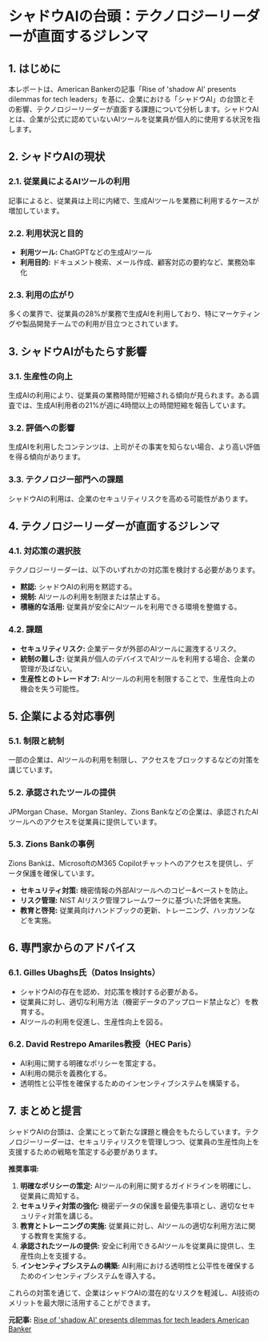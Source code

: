 # シャドウAIの台頭：テクノロジーリーダーが直面するジレンマ

## 1. はじめに

本レポートは、American Bankerの記事「Rise of 'shadow AI' presents dilemmas for tech leaders」を基に、企業における「シャドウAI」の台頭とその影響、テクノロジーリーダーが直面する課題について分析します。シャドウAIとは、企業が公式に認めていないAIツールを従業員が個人的に使用する状況を指します。

## 2. シャドウAIの現状

### 2.1. 従業員によるAIツールの利用

記事によると、従業員は上司に内緒で、生成AIツールを業務に利用するケースが増加しています。

### 2.2. 利用状況と目的

* **利用ツール:** ChatGPTなどの生成AIツール
* **利用目的:** ドキュメント検索、メール作成、顧客対応の要約など、業務効率化

### 2.3. 利用の広がり

多くの業界で、従業員の28%が業務で生成AIを利用しており、特にマーケティングや製品開発チームでの利用が目立つとされています。

## 3. シャドウAIがもたらす影響

### 3.1. 生産性の向上

生成AIの利用により、従業員の業務時間が短縮される傾向が見られます。ある調査では、生成AI利用者の21%が週に4時間以上の時間短縮を報告しています。

### 3.2. 評価への影響

生成AIを利用したコンテンツは、上司がその事実を知らない場合、より高い評価を得る傾向があります。

### 3.3. テクノロジー部門への課題

シャドウAIの利用は、企業のセキュリティリスクを高める可能性があります。

## 4. テクノロジーリーダーが直面するジレンマ

### 4.1. 対応策の選択肢

テクノロジーリーダーは、以下のいずれかの対応策を検討する必要があります。

* **黙認:** シャドウAIの利用を黙認する。
* **規制:** AIツールの利用を制限または禁止する。
* **積極的な活用:** 従業員が安全にAIツールを利用できる環境を整備する。

### 4.2. 課題

* **セキュリティリスク:** 企業データが外部のAIツールに漏洩するリスク。
* **統制の難しさ:** 従業員が個人のデバイスでAIツールを利用する場合、企業の管理が及ばない。
* **生産性とのトレードオフ:** AIツールの利用を制限することで、生産性向上の機会を失う可能性。

## 5. 企業による対応事例

### 5.1. 制限と統制

一部の企業は、AIツールの利用を制限し、アクセスをブロックするなどの対策を講じています。

### 5.2. 承認されたツールの提供

JPMorgan Chase、Morgan Stanley、Zions Bankなどの企業は、承認されたAIツールへのアクセスを従業員に提供しています。

### 5.3. Zions Bankの事例

Zions Bankは、MicrosoftのM365 Copilotチャットへのアクセスを提供し、データ保護を確保しています。

* **セキュリティ対策:** 機密情報の外部AIツールへのコピー&ペーストを防止。
* **リスク管理:** NIST AIリスク管理フレームワークに基づいた評価を実施。
* **教育と啓発:** 従業員向けハンドブックの更新、トレーニング、ハッカソンなどを実施。

## 6. 専門家からのアドバイス

### 6.1. Gilles Ubaghs氏（Datos Insights）

* シャドウAIの存在を認め、対応策を検討する必要がある。
* 従業員に対し、適切な利用方法（機密データのアップロード禁止など）を教育する。
* AIツールの利用を促進し、生産性向上を図る。

### 6.2. David Restrepo Amariles教授（HEC Paris）

* AI利用に関する明確なポリシーを策定する。
* AI利用の開示を義務化する。
* 透明性と公平性を確保するためのインセンティブシステムを構築する。

## 7. まとめと提言

シャドウAIの台頭は、企業にとって新たな課題と機会をもたらしています。テクノロジーリーダーは、セキュリティリスクを管理しつつ、従業員の生産性向上を支援するための戦略を策定する必要があります。

**推奨事項:**

1. **明確なポリシーの策定:** AIツールの利用に関するガイドラインを明確にし、従業員に周知する。
2. **セキュリティ対策の強化:** 機密データの保護を最優先事項とし、適切なセキュリティ対策を講じる。
3. **教育とトレーニングの実施:** 従業員に対し、AIツールの適切な利用方法に関する教育を実施する。
4. **承認されたツールの提供:** 安全に利用できるAIツールを従業員に提供し、生産性向上を支援する。
5. **インセンティブシステムの構築:** AI利用における透明性と公平性を確保するためのインセンティブシステムを導入する。

これらの対策を通じて、企業はシャドウAIの潜在的なリスクを軽減し、AI技術のメリットを最大限に活用することができます。


**元記事:** [Rise of 'shadow AI' presents dilemmas for tech leaders American Banker](https://www.americanbanker.com/news/rise-of-shadow-ai-presents-dilemmas-for-tech-leaders)